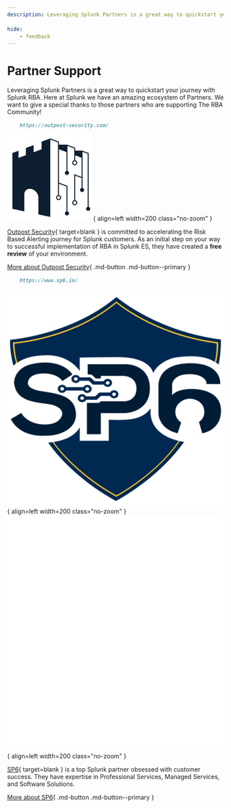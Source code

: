 ```yaml
---
description: Leveraging Splunk Partners is a great way to quickstart your journey with Splunk RBA. Here at Splunk we have an amazing ecosystem of Partners.

hide:
    - feedback
---
```


# Partner Support

Leveraging Splunk Partners is a great way to quickstart your journey with Splunk RBA. Here at Splunk we have an amazing ecosystem of Partners. We want to give a special thanks to those partners who are supporting The RBA Community!

``` markdown title="Outpost Security"
    https://outpost-security.com/
```

<div class="result" markdown>

![Outpost Security](/assets/outpost-security.jpg){ align=left width=200 class="no-zoom" }

[Outpost Security](https://outpost-security.com/){ target=blank } is committed to accelerating the Risk Based Alerting journey for Splunk customers. As an initial step on your way to successful implementation of RBA in Splunk ES, they have created a **free review** of your environment.

[More about Outpost Security](./outpost/ "Outpost Security"){ .md-button .md-button--primary }

</div>

``` markdown title="SP6"
    https://www.sp6.io/
```

<div class="result" markdown>

![SP6](/assets/partners/sp6/sp6_logo_light.png#only-light){ align=left width=200 class="no-zoom" }
![SP6](/assets/partners/sp6/sp6_logo_dark.png#only-dark){ align=left width=200 class="no-zoom" }

[SP6](https://www.sp6.io/){ target=blank } is a top Splunk partner obsessed with customer success. They have expertise in Professional Services, Managed Services, and Software Solutions.

[More about SP6](./sp6/ "SP6"){ .md-button .md-button--primary }

</div>